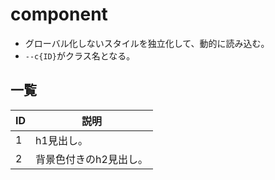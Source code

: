 # component
- グローバル化しないスタイルを独立化して、動的に読み込む。
- `--c{ID}`がクラス名となる。

## 一覧

| ID |  説明 |
| --  | -- |
| 1 | h1見出し。 |
| 2 | 背景色付きのh2見出し。 |

